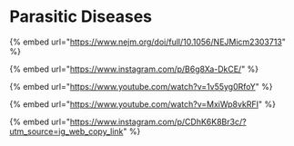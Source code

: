 # Parasitic Diseases

{% embed url="https://www.nejm.org/doi/full/10.1056/NEJMicm2303713" %}

{% embed url="https://www.instagram.com/p/B6g8Xa-DkCE/" %}

{% embed url="https://www.youtube.com/watch?v=1v55yg0RfoY" %}

{% embed url="https://www.youtube.com/watch?v=MxiWp8vkRFI" %}

{% embed url="https://www.instagram.com/p/CDhK6K8Br3c/?utm_source=ig_web_copy_link" %}
